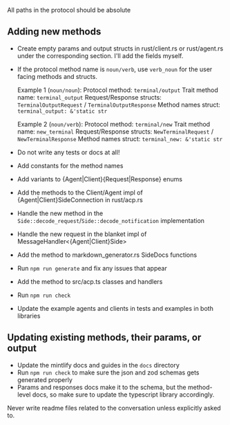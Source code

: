 All paths in the protocol should be absolute

## Adding new methods

- Create empty params and output structs in rust/client.rs or rust/agent.rs under the corresponding section. I'll add the fields myself.
- If the protocol method name is `noun/verb`, use `verb_noun` for the user facing methods and structs.

  Example 1 (`noun/noun`):
  Protocol method: `terminal/output`
  Trait method name: `terminal_output`
  Request/Response structs: `TerminalOutputRequest` / `TerminalOutputResponse`
  Method names struct: `terminal_output: &'static str`

  Example 2 (`noun/verb`):
  Protocol method: `terminal/new`
  Trait method name: `new_terminal`
  Request/Response structs: `NewTerminalRequest` / `NewTerminalResponse`
  Method names struct: `terminal_new: &'static str`

- Do not write any tests or docs at all!
- Add constants for the method names
- Add variants to {Agent|Client}{Request|Response} enums
- Add the methods to the Client/Agent impl of {Agent|Client}SideConnection in rust/acp.rs
- Handle the new method in the `Side::decode_request`/`Side::decode_notification` implementation
- Handle the new request in the blanket impl of MessageHandler<{Agent|Client}Side>
- Add the method to markdown_generator.rs SideDocs functions
- Run `npm run generate` and fix any issues that appear
- Add the method to src/acp.ts classes and handlers
- Run `npm run check`
- Update the example agents and clients in tests and examples in both libraries

## Updating existing methods, their params, or output

- Update the mintlify docs and guides in the `docs` directory
- Run `npm run check` to make sure the json and zod schemas gets generated properly
- Params and responses docs make it to the schema, but the method-level docs, so make sure to update the typescript library accordingly.

Never write readme files related to the conversation unless explicitly asked to.
